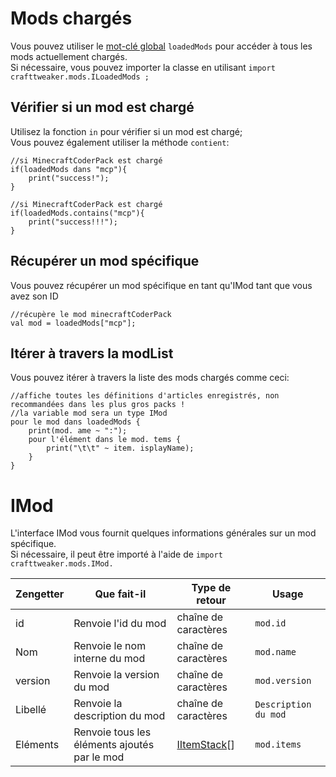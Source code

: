 # Mods chargés

Vous pouvez utiliser le [mot-clé global](/Vanilla/Global_Functions/) `loadedMods` pour accéder à tous les mods actuellement chargés.  
Si nécessaire, vous pouvez importer la classe en utilisant `import crafttweaker.mods.ILoadedMods ;`

## Vérifier si un mod est chargé

Utilisez la fonction `in` pour vérifier si un mod est chargé;  
Vous pouvez également utiliser la méthode `contient`:

```zenscript
//si MinecraftCoderPack est chargé
if(loadedMods dans "mcp"){
    print("success!");
}

//si MinecraftCoderPack est chargé
if(loadedMods.contains("mcp"){
    print("success!!!");
}
```

## Récupérer un mod spécifique

Vous pouvez récupérer un mod spécifique en tant qu'IMod tant que vous avez son ID

```zenscript
//récupère le mod minecraftCoderPack
val mod = loadedMods["mcp"];
```

## Itérer à travers la modList

Vous pouvez itérer à travers la liste des mods chargés comme ceci:

```zenscript
//affiche toutes les définitions d'articles enregistrés, non recommandées dans les plus gros packs !
//la variable mod sera un type IMod
pour le mod dans loadedMods {
    print(mod. ame ~ ":");
    pour l'élément dans le mod. tems {
        print("\t\t" ~ item. isplayName);
    }
}
```

# IMod

L'interface IMod vous fournit quelques informations générales sur un mod spécifique.  
Si nécessaire, il peut être importé à l'aide de `import crafttweaker.mods.IMod.`

| Zengetter | Que fait-il                                  | Type de retour                             | Usage                |
| --------- | -------------------------------------------- | ------------------------------------------ | -------------------- |
| id        | Renvoie l'id du mod                          | chaîne de caractères                       | `mod.id`             |
| Nom       | Renvoie le nom interne du mod                | chaîne de caractères                       | `mod.name`           |
| version   | Renvoie la version du mod                    | chaîne de caractères                       | `mod.version`        |
| Libellé   | Renvoie la description du mod                | chaîne de caractères                       | `Description du mod` |
| Eléments  | Renvoie tous les éléments ajoutés par le mod | [IItemStack](/Vanilla/Items/IItemStack/)[] | `mod.items`          |